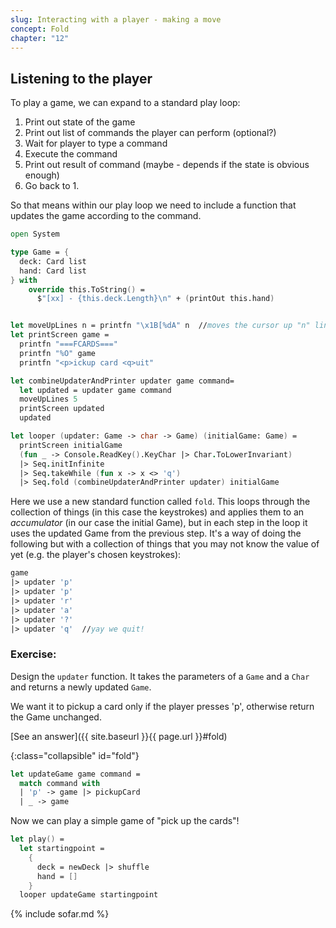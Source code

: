 ```yaml
---
slug: Interacting with a player - making a move
concept: Fold
chapter: "12"
---
```


## Listening to the player
To play a game, we can expand to a standard play loop:
1. Print out state of the game
2. Print out list of commands the player can perform (optional?)
4. Wait for player to type a command
5. Execute the command
6. Print out result of command (maybe - depends if the state is obvious enough)
7. Go back to 1.

So that means within our play loop we need to include a function that updates the game according to the command.
```fsharp
open System

type Game = {
  deck: Card list
  hand: Card list
} with
    override this.ToString() =
      $"[xx] - {this.deck.Length}\n" + (printOut this.hand)


let moveUpLines n = printfn "\x1B[%dA" n  //moves the cursor up "n" lines
let printScreen game =
  printfn "===FCARDS==="
  printfn "%O" game
  printfn "<p>ickup card <q>uit"

let combineUpdaterAndPrinter updater game command= 
  let updated = updater game command
  moveUpLines 5
  printScreen updated
  updated 

let looper (updater: Game -> char -> Game) (initialGame: Game) = 
  printScreen initialGame
  (fun _ -> Console.ReadKey().KeyChar |> Char.ToLowerInvariant)
  |> Seq.initInfinite
  |> Seq.takeWhile (fun x -> x <> 'q')
  |> Seq.fold (combineUpdaterAndPrinter updater) initialGame
```

Here we use a new standard function called `fold`.  This loops through the collection of things (in this case the keystrokes) and applies them to an _accumulator_ (in our case the initial Game), but in each step in the loop it uses the updated Game from the previous step.  It's a way of doing the following but with a collection of things that you may not know the value of yet (e.g. the player's chosen keystrokes):
```fsharp
game
|> updater 'p'
|> updater 'p'
|> updater 'r'
|> updater 'a'
|> updater '?'
|> updater 'q'  //yay we quit!
```

### Exercise:

Design the `updater` function.  It takes the parameters of a `Game` and a `Char` and returns a newly updated `Game`.

We want it to pickup a card only if the player presses 'p', otherwise return the Game unchanged.

[See an answer]({{ site.baseurl }}{{ page.url }}#fold)

{:class="collapsible" id="fold"}
```fsharp
let updateGame game command = 
  match command with 
  | 'p' -> game |> pickupCard
  | _ -> game
```

Now we can play a simple game of "pick up the cards"!

```fsharp
let play() =
  let startingpoint = 
    {
      deck = newDeck |> shuffle
      hand = []
    }
  looper updateGame startingpoint
```

{% include sofar.md %}